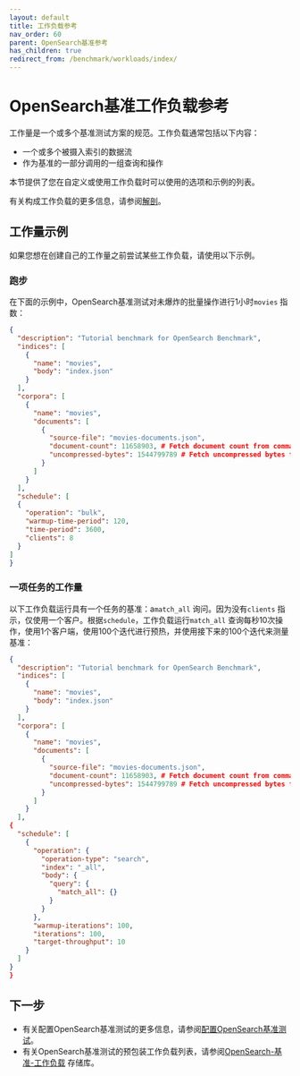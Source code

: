 ```yaml
---
layout: default
title: 工作负载参考
nav_order: 60
parent: OpenSearch基准参考
has_children: true
redirect_from: /benchmark/workloads/index/
---
```


# OpenSearch基准工作负载参考

工作量是一个或多个基准测试方案的规范。工作负载通常包括以下内容：

- 一个或多个被摄入索引的数据流
- 作为基准的一部分调用的一组查询和操作

本节提供了您在自定义或使用工作负载时可以使用的选项和示例的列表。

有关构成工作负载的更多信息，请参阅[解剖]({{site.url}}{{site.baseurl}}/benchmark/user-guide/concepts#anatomy-of-a-workload)。


## 工作量示例

如果您想在创建自己的工作量之前尝试某些工作负载，请使用以下示例。

### 跑步

在下面的示例中，OpenSearch基准测试对未爆炸的批量操作进行1小时`movies` 指数：

```json
{
  "description": "Tutorial benchmark for OpenSearch Benchmark",
  "indices": [
    {
      "name": "movies",
      "body": "index.json"
    }
  ],
  "corpora": [
    {
      "name": "movies",
      "documents": [
        {
          "source-file": "movies-documents.json",
          "document-count": 11658903, # Fetch document count from command line
          "uncompressed-bytes": 1544799789 # Fetch uncompressed bytes from command line
        }
      ]
    }
  ],
  "schedule": [
  {
    "operation": "bulk",
    "warmup-time-period": 120,
    "time-period": 3600,
    "clients": 8
  }
]
}
```

### 一项任务的工作量

以下工作负载运行具有一个任务的基准：a`match_all` 询问。因为没有`clients` 指示，仅使用一个客户。根据`schedule`，工作负载运行`match_all` 查询每秒10次操作，使用1个客户端，使用100个迭代进行预热，并使用接下来的100个迭代来测量基准：

```json
{
  "description": "Tutorial benchmark for OpenSearch Benchmark",
  "indices": [
    {
      "name": "movies",
      "body": "index.json"
    }
  ],
  "corpora": [
    {
      "name": "movies",
      "documents": [
        {
          "source-file": "movies-documents.json",
          "document-count": 11658903, # Fetch document count from command line
          "uncompressed-bytes": 1544799789 # Fetch uncompressed bytes from command line
        }
      ]
    }
  ],
{
  "schedule": [
    {
      "operation": {
        "operation-type": "search",
        "index": "_all",
        "body": {
          "query": {
            "match_all": {}
          }
        }
      },
      "warmup-iterations": 100,
      "iterations": 100,
      "target-throughput": 10
    }
  ]
}
}
```

## 下一步

- 有关配置OpenSearch基准测试的更多信息，请参阅[配置OpenSearch基准测试]({{site.url}}{{site.baseurl}}/benchmark/configuring-benchmark/)。
- 有关OpenSearch基准测试的预包装工作负载列表，请参阅[OpenSearch-基准-工作负载](https://github.com/opensearch-project/opensearch-benchmark-workloads) 存储库。

